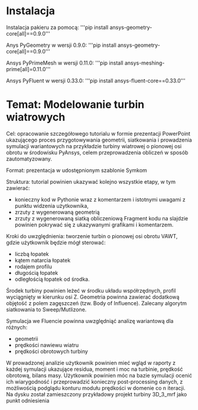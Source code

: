 # Instalacja
Instalacja pakieru za pomocą:
'''pip install ansys-geometry-core[all]==0.9.0'''

Anys PyGeometry w wersji 0.9.0:
'''pip install ansys-geometry-core[all]==0.9.0'''

Ansys PyPrimeMesh w wersji 0.11.0:
'''pip install ansys-meshing-prime[all]=0.11.0'''

Ansys PyFluent w wersji 0.33.0:
'''pip install ansys-fluent-core==0.33.0'''

# Temat: Modelowanie turbin wiatrowych

Cel: opracowanie szczegółowego tutorialu w formie prezentacji PowerPoint ukazującego proces przygotowywania geometrii, siatkowania i prowadzenia symulacji wariantowych na przykładzie turbiny wiatrowej o pionowej osi obrotu w środowisku PyAnsys, celem przeprowadzenia obliczeń w sposób zautomatyzowany.

Format: prezentacja w udostępnionym szablonie Symkom

Struktura: tutorial powinien ukazywać kolejno wszystkie etapy, w tym zawierać:
 - konieczny kod  w Pythonie wraz z komentarzem i istotnymi uwagami z punktu widzenia użytkownika, 
 - zrzuty z wygenerowaną geometrią
-  zrzuty z wygenerowaną siatką obliczeniową
Fragment kodu na slajdzie powinien pokrywać się z ukazywanymi grafikami i komentarzem.

Kroki do uwzględnienia: tworzenie turbin o pionowej osi obrotu VAWT, gdzie użytkownik będzie mógł sterować:
 - liczbą łopatek
 - kątem natarcia łopatek
 - rodajem profilu
 - długością łopatek
 - odległością łopatek od środka. 

Środek turbiny powinien leżeć w środku układu współrzędnych, profil wyciągnięty w kierunku osi Z. Geometria powinna zawierać dodatkową objętość z polem zagęszczeń (tzw. Body of Influence). Zalecany algorytm siatkowania to Sweep/Mutlizone. 

Symulacja we Fluencie powinna uwzględniąć analizę wariantową dla różnych:
 - geometrii
 - prędkości nawiewu wiatru
 - prędkości obrotowych turbiny

W prowadzonej analizie użytkownik powinien mieć wgląd w raporty z każdej symulacji ukazujące residua, moment i moc na turbinie, prędkość obrotową, bilans masy. Użytkownik powinien móc na bazie symulacji ocenić ich wiarygodność i przeprowadzić konieczny post-processing danych, z możliwością podglądu konturu modułu prędkości w domenie co n iteracji. Na dysku został zamieszczony przykładowy projekt turbiny 3D_3_mrf jako punkt odniesienia










